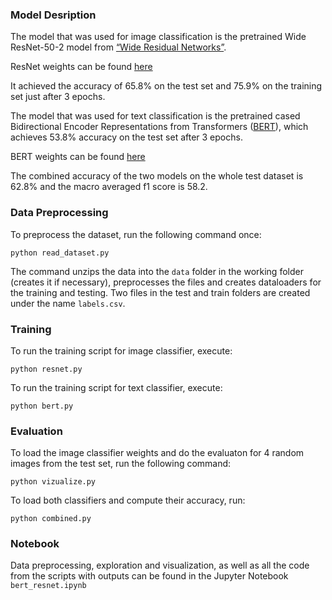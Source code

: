 ### Model Desription

The model that was used for image classification is the pretrained Wide ResNet-50-2 model from [“Wide Residual Networks”](https://arxiv.org/pdf/1605.07146.pdf).

ResNet weights can be found [here](https://drive.google.com/file/d/1Ln6hVyvePq1OeWYgVyTOdaY63FU5HOFh/view?usp=sharing)

It achieved the accuracy of 65.8% on the test set and 75.9% on the training set just after 3 epochs. 

The model that was used for text classification is the pretrained cased Bidirectional Encoder Representations from Transformers  ([BERT](https://arxiv.org/abs/1810.04805)), which achieves 53.8% accuracy on the test set after 3 epochs.

BERT weights can be found [here](https://drive.google.com/file/d/1qILWpYfbNouY6ScOQEb1K3hLSGFAA3yi/view?usp=sharing)

The combined accuracy of the two models on the whole test dataset is 62.8% and the macro averaged f1 score is 58.2.

### Data Preprocessing

To preprocess the dataset, run the following command once:

```
python read_dataset.py 
```

The command unzips the data into the ```data``` folder in the working folder (creates it if necessary), preprocesses the files and creates dataloaders for the training and testing.
Two files in the test and train folders are created under the name ```labels.csv```.

### Training

To run the training script for image classifier, execute:

```
python resnet.py
```


To run the training script for text classifier, execute:

```
python bert.py
```


### Evaluation 

To load the image classifier weights and do the evaluaton for 4 random images from the test set, run the following command:
```
python vizualize.py
```

To load both classifiers and compute their accuracy, run:

```
python combined.py
```

### Notebook

Data preprocessing, exploration and visualization, as well as all the code from the scripts with outputs can be found in the Jupyter Notebook ```bert_resnet.ipynb```
